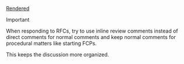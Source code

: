 <!-- Thank you for trying to improve Rust through the RFC process! -->
<!-- Please add a short summary of your RFC below and add the link to the markdown file to the "Rendered" link below -->
<!-- It will likely be https://github.com/<your-username>/rfcs/blob/<your-branch>/text/<file-name> -->

[Rendered](LINK-TO-MARKDOWN-FILE)

> [!IMPORTANT]  
> When responding to RFCs, try to use inline review comments instead of direct comments for normal comments
> and keep normal comments for procedural matters like starting FCPs.
>
> This keeps the discussion more organized.
